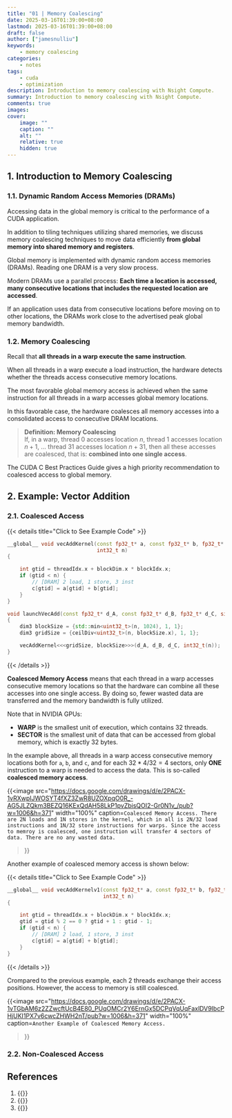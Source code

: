 ```yaml
---
title: "01 | Memory Coalescing"
date: 2025-03-16T01:39:00+08:00
lastmod: 2025-03-16T01:39:00+08:00
draft: false
author: ["jamesnulliu"]
keywords: 
    - memory coalescing
categories:
    - notes 
tags:
    - cuda
    - optimization
description: Introduction to memory coalescing with Nsight Compute.
summary: Introduction to memory coalescing with Nsight Compute.
comments: true
images:
cover:
    image: ""
    caption: ""
    alt: ""
    relative: true
    hidden: true
---
```


## 1. Introduction to Memory Coalescing

### 1.1. Dynamic Random Access Memories (DRAMs)

Accessing data in the global memory is critical to the performance of a CUDA application.

In addition to tiling techniques utilizing shared memories, we discuss memory coalescing techniques to move data efficiently **from global memory into shared memory and registers**.

Global memory is implemented with dynamic random access memories (DRAMs). Reading one DRAM is a very slow process.  

Modern DRAMs use a parallel process: **Each time a location is accessed, many consecutive locations that includes the requested location are accessed**.

If an application uses data from consecutive locations before moving on to other locations, the DRAMs work close to the advertised peak global memory bandwidth.

### 1.2. Memory Coalescing

Recall that **all threads in a warp execute the same instruction**.

When all threads in a warp execute a load instruction, the hardware detects whether the threads access consecutive memory locations.

The most favorable global memory access is achieved when the same instruction for all threads in a warp accesses global memory locations.

In this favorable case, the hardware coalesces all memory accesses into a consolidated access to consecutive DRAM locations.

> **Definition: Memory Coalescing**  
> If, in a warp, thread $0$ accesses location $n$, thread $1$ accesses location $n + 1$, ... thread $31$ accesses location $n + 31$, then all these accesses are coalesced, that is: **combined into one single access**.

The CUDA C Best Practices Guide gives a high priority recommendation to coalesced access to global memory.

## 2. Example: Vector Addition

### 2.1. Coalesced Access

{{< details title="Click to See Example Code" >}}
```cpp {linenos=true}
__global__ void vecAddKernel(const fp32_t* a, const fp32_t* b, fp32_t* c,
                             int32_t n)
{

    int gtid = threadIdx.x + blockDim.x * blockIdx.x;
    if (gtid < n) {
        // [DRAM] 2 load, 1 store, 3 inst
        c[gtid] = a[gtid] + b[gtid];
    }
}

void launchVecAdd(const fp32_t* d_A, const fp32_t* d_B, fp32_t* d_C, size_t n)
{
    dim3 blockSize = {std::min<uint32_t>(n, 1024), 1, 1};
    dim3 gridSize = {ceilDiv<uint32_t>(n, blockSize.x), 1, 1};

    vecAddKernel<<<gridSize, blockSize>>>(d_A, d_B, d_C, int32_t(n));
}
```
{{< /details >}}<br>
  
**Coalesced Memory Access** means that each thread in a warp accesses consecutive memory locations so that the hardware can combine all these accesses into one single access. By doing so, fewer wasted data are transferred and the memory bandwidth is fully utilized.

Note that in NVIDIA GPUs:  
- **WARP** is the smallest unit of execution, which contains 32 threads.
- **SECTOR** is the smallest unit of data that can be accessed from global memory, which is exactly 32 bytes.

In the example above, all threads in a warp access consecutive memory locations both for `a`, `b`, and `c`, and for each $32 * 4 / 32 = 4$ sectors, only **ONE** instruction to a warp is needed to access the data. This is so-called **coalesced memory access**.

{{<image 
src="https://docs.google.com/drawings/d/e/2PACX-1vRXwpIJWOSYT4fXZ3ZwR8UZOXpqO0R_-AG5JLZQkm3BEZQ16KExQdAH58LkP1pvZbisQOI2-Gr0N1v_/pub?w=1006&h=371"
width="100%"
caption=`Coalesced Memory Access. There are 2N loads and 1N stores in the kernel, which in all is 2N/32 load instructions and 1N/32 store instructions for warps. Since the access to memroy is coalesced, one instruction will transfer 4 sectors of data. There are no any wasted data.`
>}}

Another example of coalesced memory access is shown below:

{{< details title="Click to See Example Code" >}}
```cpp {linenos=true}
__global__ void vecAddKernelv1(const fp32_t* a, const fp32_t* b, fp32_t* c,
                               int32_t n)
{

    int gtid = threadIdx.x + blockDim.x * blockIdx.x;
    gtid = gtid % 2 == 0 ? gtid + 1 : gtid - 1;
    if (gtid < n) {
        // [DRAM] 2 load, 1 store, 3 inst
        c[gtid] = a[gtid] + b[gtid];
    }
}
```
{{< /details >}}

Crompared to the previous example, each 2 threads exchange their access positions. However, the access to memory is still coalesced.

{{<image 
src="https://docs.google.com/drawings/d/e/2PACX-1vTGbAM6z2ZZwcftUcB4E80_PUqOMCr2Y6ErnGx5DCPqVqUqFaxlDV9IbcPHjUKI1PX7v6cwcZHWH2nT/pub?w=1006&h=371"
width="100%"
caption=`Another Example of Coalesced Memory Access.`
>}}





### 2.2. Non-Coalesced Access


## References

1. {{<href text="Programming Massively Parallel Processors: A Hands-on Approach, 4th Edition" url="https://www.elsevier.com/books/programming-massively-parallel-processors/kirk/978-0-12-811986-0">}}
1. {{<href text="【CUDA调优指南】合并访存" url="https://www.bilibili.com/video/BV1NYCtYTEFH">}}
1. {{<href text="Memory Coalescing Techniques" url="https://homepages.math.uic.edu/~jan/mcs572/memory_coalescing.pdf">}}